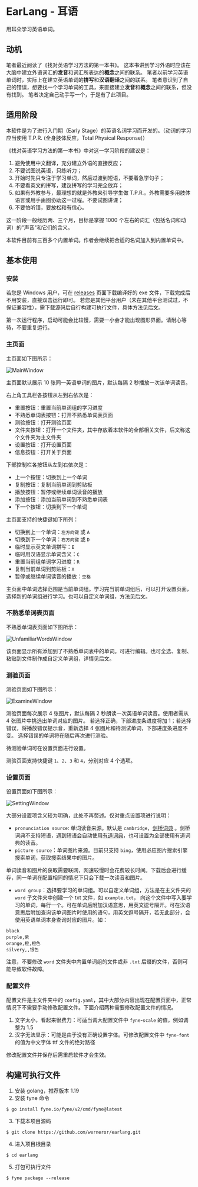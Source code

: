 # EarLang - 耳语

用耳朵学习英语单词。

## 动机

笔者最近阅读了《找对英语学习方法的第一本书》。
这本书讲到学习外语时应该在大脑中建立外语词汇的**发音**和词汇所表达的**概念**之间的联系。
笔者以前学习英语单词时，实际上在建立英语单词的**拼写**和**汉语翻译**之间的联系。
笔者意识到了自己的错误，想要找一个学习单词的工具，来直接建立**发音**和**概念**之间的联系，但没有找到。
笔者决定自己动手写一个，于是有了此项目。

## 适用阶段

本软件是为了进行入门期（Early Stage）的英语名词学习而开发的。（动词的学习应当使用 T.P.R. (全身肢体反应，Total Physical
Response)）

《找对英语学习方法的第一本书》中对这一学习阶段的建议是：

1. 避免使用中文翻译，充分建立外语的直接反应；
2. 不要试图说英语，只练听力；
3. 开始时先只专注于学习单词，然后过渡到短语，不要着急学句子；
4. 不要看英文的拼写，建议拼写的学习完全放弃；
5. 如果有外教参与，最理想的就是外教来引导学生做 T.P.R.。外教需要多用肢体语言或用手画图协助这一过程。不要试图讲课；
6. 不要怕听错，要放松和有信心。

这一阶段一般经历两、三个月，目标是掌握 1000 个左右的词汇（包括名词和动词）的"声音"和它们的含义。

本软件目前有三百多个内置单词。作者会继续把合适的名词加入到内置单词中。

## 基本使用

### 安装

若您是 Windows 用户，可在 [releases](https://github.com/werneror/earlang/releases) 页面下载编译好的 exe
文件，下载完成后不用安装，直接双击运行即可。
若您是其他平台用户（未在其他平台测试过，不保证兼容性），需下载源码后自行构建可执行文件，具体方法见后文。

第一次运行程序，启动可能会比较慢，需要一小会才能出现图形界面。请耐心等待，不要重复运行。

### 主页面

主页面如下图所示：

![MainWindow](https://user-images.githubusercontent.com/16622293/212705486-bbede8a4-abc9-4c1a-a449-8b6aa2ff3f26.png)

主页面默认展示 10 张同一英语单词的图片，默认每隔 2 秒播放一次该单词读音。

右上角工具栏各按钮从左到右依次是：

- 重置按钮：重置当前单词组的学习进度
- 不熟悉单词表按钮：打开不熟悉单词表页面
- 测验按钮：打开测验页面
- 文件夹按钮：打开一个文件夹，其中存放着本软件的全部相关文件，后文称这个文件夹为主文件夹
- 设置按钮：打开设置页面
- 信息按钮：打开关于页面

下部控制栏各按钮从左到右依次是：

- 上一个按钮：切换到上一个单词
- 复制按钮：复制当前单词到剪贴板
- 播放按钮：暂停或继续单词读音的播放
- 添加按钮：添加当前单词到不熟悉单词表
- 下一个按钮：切换到下一个单词

主页面支持的快捷键如下所列：

- 切换到上一个单词：`左方向键` 或 `A`
- 切换到下一个单词：`右方向键` 或 `D`
- 临时显示英文单词拼写：`E`
- 临时用汉语显示单词含义：`C`
- 重置当前组单词学习进度：`R`
- 复制当前单词到剪贴板：`X`
- 暂停或继续单词读音的播放：`空格`

主页面中单词选择范围是当前单词组。学习完当前单词组后，可以打开设置页面，选择新的单词组进行学习。也可以自定义单词组，方法见后文。

### 不熟悉单词表页面

不熟悉单词表页面如下图所示：

![UnfamiliarWordsWindow](https://user-images.githubusercontent.com/16622293/212705778-57b4ab4a-0dad-4c76-8846-7a18d34838fd.png)

该页面显示所有添加到了不熟悉单词表中的单词。可进行编辑。也可全选、复制、粘贴到文件制作成自定义单词组，详情见后文。

### 测验页面

测验页面如下图所示：

![ExamineWindow](https://user-images.githubusercontent.com/16622293/212705898-d97cb923-2b8d-4233-850f-60609e0dd9ef.png)

测验页面每次展示 4 张图片，默认每隔 2 秒朗读一次英语单词读音。使用者需从 4 张图片中挑选出单词对应的图片。
若选择正确，下部进度条进度将加 1；若选择错误，将播放错误提示音，重新选择 4 张图片和待测试单词，下部进度条进度不变。
选择错误的单词将在随后再次进行测验。

待测验单词可在设置页面进行设置。

测验页面支持快捷键 `1`、`2`、`3` 和 `4`，分别对应 4 个选项。

### 设置页面

设置页面如下图所示：

![SettingWindow](https://user-images.githubusercontent.com/16622293/212705612-c1834928-9711-4bb5-85a2-e080c7046572.png)

大部分设置项含义较为明确，此处不再赘述。仅对重点设置项进行说明：

- `pronunciation source`: 单词读音来源。默认是 `cambridge`，[剑桥词典](https://dictionary.cambridge.org/)
  。剑桥词典不支持短语，遇到短语会自动使用[有道词典](https://www.youdao.com/)，也可设置为全部使用有道词典的读音。
- `picture source`：单词图片来源。目前只支持 `bing`，使用必应图片搜索引擎搜索单词，获取搜索结果中的图片。

单词读音和图片的获取需要联网，网速较慢时会花费较长时间。下载后会进行缓存，同一单词在配置相同的情况下只会下载一次读音和图片。

- `word group`：选择要学习的单词组。可以自定义单词组，方法是在主文件夹的 `word` 子文件夹中创建一个 txt
  文件，如 `example.txt`，
  向这个文件中写入要学习的单词，每行一个。可在单词后附加汉语意思，用英文逗号隔开。可在汉语意思后附加查询该单词图片时使用的语句，用英文逗号隔开，若无此部分，会使用英语单词本身查询对应的图片。如：

```
black
purple,紫
orange,橙,橙色
silvery,,银色
```

注意，不要修改 `word` 文件夹中内置单词组的文件或非 `.txt` 后缀的文件，否则可能导致软件故障。

### 配置文件

配置文件是主文件夹中的 `config.yaml`，其中大部分内容出现在配置页面中，正常情况下不需要手动修改配置文件。下面介绍两种需要修改配置文件的情况。

1. 文字太小，看起来很费力：可适当调大配置文件中 `fyne`-`scale` 的值，例如调整为 1.5
2. 汉字无法显示：可能是由于没有正确设置字体。可修改配置文件中 `fyne`-`font` 的值为中文字体 ttf 文件的绝对路径

修改配置文件并保存后需重启软件才会生效。

## 构建可执行文件

1. 安装 golang，推荐版本 1.19
2. 安装 fyne 命令

```
$ go install fyne.io/fyne/v2/cmd/fyne@latest
```

3. 下载本项目源码

```
$ git clone https://github.com/werneror/earlang.git
```

4. 进入项目根目录

```
$ cd earlang
```

5. 打包可执行文件

```
$ fyne package --release
```
